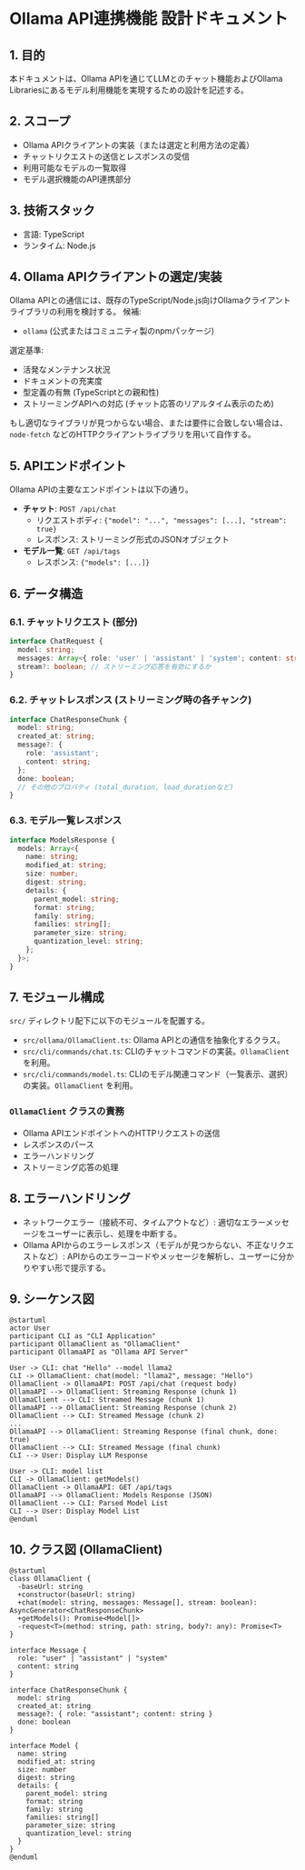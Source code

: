 # Ollama API連携機能 設計ドキュメント

## 1. 目的

本ドキュメントは、Ollama APIを通じてLLMとのチャット機能およびOllama Librariesにあるモデル利用機能を実現するための設計を記述する。

## 2. スコープ

- Ollama APIクライアントの実装（または選定と利用方法の定義）
- チャットリクエストの送信とレスポンスの受信
- 利用可能なモデルの一覧取得
- モデル選択機能のAPI連携部分

## 3. 技術スタック

- 言語: TypeScript
- ランタイム: Node.js

## 4. Ollama APIクライアントの選定/実装

Ollama APIとの通信には、既存のTypeScript/Node.js向けOllamaクライアントライブラリの利用を検討する。
候補:
- `ollama` (公式またはコミュニティ製のnpmパッケージ)

選定基準:
- 活発なメンテナンス状況
- ドキュメントの充実度
- 型定義の有無 (TypeScriptとの親和性)
- ストリーミングAPIへの対応 (チャット応答のリアルタイム表示のため)

もし適切なライブラリが見つからない場合、または要件に合致しない場合は、`node-fetch` などのHTTPクライアントライブラリを用いて自作する。

## 5. APIエンドポイント

Ollama APIの主要なエンドポイントは以下の通り。

- **チャット**: `POST /api/chat`
    - リクエストボディ: `{"model": "...", "messages": [...], "stream": true}`
    - レスポンス: ストリーミング形式のJSONオブジェクト
- **モデル一覧**: `GET /api/tags`
    - レスポンス: `{"models": [...]}`

## 6. データ構造

### 6.1. チャットリクエスト (部分)

```typescript
interface ChatRequest {
  model: string;
  messages: Array<{ role: 'user' | 'assistant' | 'system'; content: string }>;
  stream?: boolean; // ストリーミング応答を有効にするか
}
```

### 6.2. チャットレスポンス (ストリーミング時の各チャンク)

```typescript
interface ChatResponseChunk {
  model: string;
  created_at: string;
  message?: {
    role: 'assistant';
    content: string;
  };
  done: boolean;
  // その他のプロパティ (total_duration, load_durationなど)
}
```

### 6.3. モデル一覧レスポンス

```typescript
interface ModelsResponse {
  models: Array<{
    name: string;
    modified_at: string;
    size: number;
    digest: string;
    details: {
      parent_model: string;
      format: string;
      family: string;
      families: string[];
      parameter_size: string;
      quantization_level: string;
    };
  }>;
}
```

## 7. モジュール構成

`src/` ディレクトリ配下に以下のモジュールを配置する。

- `src/ollama/OllamaClient.ts`: Ollama APIとの通信を抽象化するクラス。
- `src/cli/commands/chat.ts`: CLIのチャットコマンドの実装。`OllamaClient` を利用。
- `src/cli/commands/model.ts`: CLIのモデル関連コマンド（一覧表示、選択）の実装。`OllamaClient` を利用。

### `OllamaClient` クラスの責務

- Ollama APIエンドポイントへのHTTPリクエストの送信
- レスポンスのパース
- エラーハンドリング
- ストリーミング応答の処理

## 8. エラーハンドリング

- ネットワークエラー（接続不可、タイムアウトなど）: 適切なエラーメッセージをユーザーに表示し、処理を中断する。
- Ollama APIからのエラーレスポンス（モデルが見つからない、不正なリクエストなど）: APIからのエラーコードやメッセージを解析し、ユーザーに分かりやすい形で提示する。

## 9. シーケンス図

```plantuml
@startuml
actor User
participant CLI as "CLI Application"
participant OllamaClient as "OllamaClient"
participant OllamaAPI as "Ollama API Server"

User -> CLI: chat "Hello" --model llama2
CLI -> OllamaClient: chat(model: "llama2", message: "Hello")
OllamaClient -> OllamaAPI: POST /api/chat (request body)
OllamaAPI --> OllamaClient: Streaming Response (chunk 1)
OllamaClient --> CLI: Streamed Message (chunk 1)
OllamaAPI --> OllamaClient: Streaming Response (chunk 2)
OllamaClient --> CLI: Streamed Message (chunk 2)
...
OllamaAPI --> OllamaClient: Streaming Response (final chunk, done: true)
OllamaClient --> CLI: Streamed Message (final chunk)
CLI --> User: Display LLM Response

User -> CLI: model list
CLI -> OllamaClient: getModels()
OllamaClient -> OllamaAPI: GET /api/tags
OllamaAPI --> OllamaClient: Models Response (JSON)
OllamaClient --> CLI: Parsed Model List
CLI --> User: Display Model List
@enduml
```

## 10. クラス図 (OllamaClient)

```plantuml
@startuml
class OllamaClient {
  -baseUrl: string
  +constructor(baseUrl: string)
  +chat(model: string, messages: Message[], stream: boolean): AsyncGenerator<ChatResponseChunk>
  +getModels(): Promise<Model[]>
  -request<T>(method: string, path: string, body?: any): Promise<T>
}

interface Message {
  role: "user" | "assistant" | "system"
  content: string
}

interface ChatResponseChunk {
  model: string
  created_at: string
  message?: { role: "assistant"; content: string }
  done: boolean
}

interface Model {
  name: string
  modified_at: string
  size: number
  digest: string
  details: {
    parent_model: string
    format: string
    family: string
    families: string[]
    parameter_size: string
    quantization_level: string
  }
}
@enduml
```
